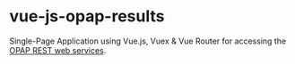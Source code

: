 # vue-js-opap-results

Single-Page Application using Vue.js, Vuex &amp; Vue Router for accessing the [OPAP REST web services](https://www.opap.gr/en/web-services).
